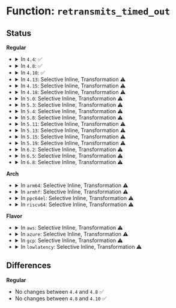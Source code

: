 # Function: <code>retransmits_timed_out</code>

## Status
<b>Regular</b>
<ul>
<li>
<details>
<summary>In <code>4.4</code>: ✅</summary>

```c
bool retransmits_timed_out(struct sock *sk, unsigned int boundary, unsigned int timeout, bool syn_set);
```

**Collision:** Unique Static

**Inline:** No

**Transformation:** False

**Instances:**

```
In net/ipv4/tcp_timer.c (ffffffff81779910)
Location: net/ipv4/tcp_timer.c:131
Inline: False
```
**Symbols:**

```
ffffffff81779910-ffffffff817799c5: retransmits_timed_out (STB_LOCAL)
```
</details>
</li>
<li>
<details>
<summary>In <code>4.8</code>: ✅</summary>

```c
bool retransmits_timed_out(struct sock *sk, unsigned int boundary, unsigned int timeout, bool syn_set);
```

**Collision:** Unique Static

**Inline:** No

**Transformation:** False

**Instances:**

```
In net/ipv4/tcp_timer.c (ffffffff817e6ae0)
Location: net/ipv4/tcp_timer.c:151
Inline: False
Direct callers:
  - net/ipv4/tcp_timer.c:tcp_retransmit_timer
  - net/ipv4/tcp_timer.c:tcp_retransmit_timer
  - net/ipv4/tcp_timer.c:tcp_retransmit_timer
  - net/ipv4/tcp_timer.c:tcp_retransmit_timer
```
**Symbols:**

```
ffffffff817e6ae0-ffffffff817e6b91: retransmits_timed_out (STB_LOCAL)
```
</details>
</li>
<li>
<details>
<summary>In <code>4.10</code>: ✅</summary>

```c
bool retransmits_timed_out(struct sock *sk, unsigned int boundary, unsigned int timeout, bool syn_set);
```

**Collision:** Unique Static

**Inline:** No

**Transformation:** False

**Instances:**

```
In net/ipv4/tcp_timer.c (ffffffff818171d0)
Location: net/ipv4/tcp_timer.c:151
Inline: False
Direct callers:
  - net/ipv4/tcp_timer.c:tcp_retransmit_timer
  - net/ipv4/tcp_timer.c:tcp_retransmit_timer
  - net/ipv4/tcp_timer.c:tcp_retransmit_timer
  - net/ipv4/tcp_timer.c:tcp_retransmit_timer
```
**Symbols:**

```
ffffffff818171d0-ffffffff81817281: retransmits_timed_out (STB_LOCAL)
```
</details>
</li>
<li>
<details>
<summary>In <code>4.13</code>: Selective Inline, Transformation ⚠️</summary>

**Collision:** Unique Static

**Inline:** Selective

**Transformation:** True

**Instances:**

```
In net/ipv4/tcp_timer.c (ffffffff81837f14)
Location: net/ipv4/tcp_timer.c:148
Inline: True
Inline callers:
  - net/ipv4/tcp_timer.c:tcp_retransmit_timer
  - net/ipv4/tcp_timer.c:tcp_retransmit_timer
  - net/ipv4/tcp_timer.c:tcp_retransmit_timer
  - net/ipv4/tcp_timer.c:tcp_retransmit_timer
Direct callers:
  - net/ipv4/tcp_timer.c:tcp_retransmit_timer
  - net/ipv4/tcp_timer.c:tcp_retransmit_timer
  - net/ipv4/tcp_timer.c:tcp_retransmit_timer
  - net/ipv4/tcp_timer.c:tcp_retransmit_timer
```
**Symbols:**

```
ffffffff81837950-ffffffff81837a0c: retransmits_timed_out.part.8 (STB_LOCAL)
```
</details>
</li>
<li>
<details>
<summary>In <code>4.15</code>: Selective Inline, Transformation ⚠️</summary>

**Collision:** Unique Static

**Inline:** Selective

**Transformation:** True

**Instances:**

```
In net/ipv4/tcp_timer.c (ffffffff818b764c)
Location: net/ipv4/tcp_timer.c:159
Inline: True
Inline callers:
  - net/ipv4/tcp_timer.c:tcp_retransmit_timer
  - net/ipv4/tcp_timer.c:tcp_retransmit_timer
  - net/ipv4/tcp_timer.c:tcp_retransmit_timer
  - net/ipv4/tcp_timer.c:tcp_retransmit_timer
Direct callers:
  - net/ipv4/tcp_timer.c:tcp_retransmit_timer
  - net/ipv4/tcp_timer.c:tcp_retransmit_timer
  - net/ipv4/tcp_timer.c:tcp_retransmit_timer
  - net/ipv4/tcp_timer.c:tcp_retransmit_timer
```
**Symbols:**

```
ffffffff818b70c0-ffffffff818b718d: retransmits_timed_out.part.7 (STB_LOCAL)
```
</details>
</li>
<li>
<details>
<summary>In <code>4.18</code>: Selective Inline, Transformation ⚠️</summary>

**Collision:** Unique Static

**Inline:** Selective

**Transformation:** True

**Instances:**

```
In net/ipv4/tcp_timer.c (ffffffff8190cf9c)
Location: net/ipv4/tcp_timer.c:159
Inline: True
Inline callers:
  - net/ipv4/tcp_timer.c:tcp_retransmit_timer
  - net/ipv4/tcp_timer.c:tcp_retransmit_timer
  - net/ipv4/tcp_timer.c:tcp_retransmit_timer
  - net/ipv4/tcp_timer.c:tcp_retransmit_timer
Direct callers:
  - net/ipv4/tcp_timer.c:tcp_retransmit_timer
  - net/ipv4/tcp_timer.c:tcp_retransmit_timer
  - net/ipv4/tcp_timer.c:tcp_retransmit_timer
  - net/ipv4/tcp_timer.c:tcp_retransmit_timer
```
**Symbols:**

```
ffffffff8190c980-ffffffff8190ca4c: retransmits_timed_out.part.9 (STB_LOCAL)
```
</details>
</li>
<li>
<details>
<summary>In <code>5.0</code>: Selective Inline, Transformation ⚠️</summary>

**Collision:** Unique Static

**Inline:** Selective

**Transformation:** True

**Instances:**

```
In net/ipv4/tcp_timer.c (ffffffff8193b2bd)
Location: net/ipv4/tcp_timer.c:190
Inline: True
Inline callers:
  - net/ipv4/tcp_timer.c:tcp_retransmit_timer
  - net/ipv4/tcp_timer.c:tcp_retransmit_timer
  - net/ipv4/tcp_timer.c:tcp_retransmit_timer
  - net/ipv4/tcp_timer.c:tcp_retransmit_timer
Direct callers:
  - net/ipv4/tcp_timer.c:tcp_retransmit_timer
  - net/ipv4/tcp_timer.c:tcp_retransmit_timer
  - net/ipv4/tcp_timer.c:tcp_retransmit_timer
  - net/ipv4/tcp_timer.c:tcp_retransmit_timer
```
**Symbols:**

```
ffffffff8193acb0-ffffffff8193ad81: retransmits_timed_out.part.10 (STB_LOCAL)
```
</details>
</li>
<li>
<details>
<summary>In <code>5.3</code>: Selective Inline, Transformation ⚠️</summary>

**Collision:** Unique Static

**Inline:** Selective

**Transformation:** True

**Instances:**

```
In net/ipv4/tcp_timer.c (ffffffff8199f8cf)
Location: net/ipv4/tcp_timer.c:191
Inline: True
Inline callers:
  - net/ipv4/tcp_timer.c:tcp_retransmit_timer
  - net/ipv4/tcp_timer.c:tcp_retransmit_timer
  - net/ipv4/tcp_timer.c:tcp_retransmit_timer
  - net/ipv4/tcp_timer.c:tcp_retransmit_timer
Direct callers:
  - net/ipv4/tcp_timer.c:tcp_retransmit_timer
  - net/ipv4/tcp_timer.c:tcp_retransmit_timer
  - net/ipv4/tcp_timer.c:tcp_retransmit_timer
  - net/ipv4/tcp_timer.c:tcp_retransmit_timer
```
**Symbols:**

```
ffffffff8199f0b0-ffffffff8199f10d: retransmits_timed_out.part.0 (STB_LOCAL)
```
</details>
</li>
<li>
<details>
<summary>In <code>5.4</code>: Selective Inline, Transformation ⚠️</summary>

**Collision:** Unique Static

**Inline:** Selective

**Transformation:** True

**Instances:**

```
In net/ipv4/tcp_timer.c (ffffffff819d6481)
Location: net/ipv4/tcp_timer.c:191
Inline: True
Inline callers:
  - net/ipv4/tcp_timer.c:tcp_retransmit_timer
  - net/ipv4/tcp_timer.c:tcp_retransmit_timer
  - net/ipv4/tcp_timer.c:tcp_retransmit_timer
  - net/ipv4/tcp_timer.c:tcp_retransmit_timer
Direct callers:
  - net/ipv4/tcp_timer.c:tcp_retransmit_timer
  - net/ipv4/tcp_timer.c:tcp_retransmit_timer
  - net/ipv4/tcp_timer.c:tcp_retransmit_timer
  - net/ipv4/tcp_timer.c:tcp_retransmit_timer
```
**Symbols:**

```
ffffffff819d5ba0-ffffffff819d5d0c: retransmits_timed_out.part.0 (STB_LOCAL)
```
</details>
</li>
<li>
<details>
<summary>In <code>5.8</code>: Selective Inline, Transformation ⚠️</summary>

**Collision:** Unique Static

**Inline:** Selective

**Transformation:** True

**Instances:**

```
In net/ipv4/tcp_timer.c (ffffffff81ac330c)
Location: net/ipv4/tcp_timer.c:191
Inline: True
Inline callers:
  - net/ipv4/tcp_timer.c:tcp_retransmit_timer
  - net/ipv4/tcp_timer.c:tcp_write_timeout
  - net/ipv4/tcp_timer.c:tcp_write_timeout
  - net/ipv4/tcp_timer.c:tcp_write_timeout
Direct callers:
  - net/ipv4/tcp_timer.c:tcp_retransmit_timer
  - net/ipv4/tcp_timer.c:tcp_write_timeout
  - net/ipv4/tcp_timer.c:tcp_write_timeout
  - net/ipv4/tcp_timer.c:tcp_write_timeout
```
**Symbols:**

```
ffffffff81ac22e0-ffffffff81ac244c: retransmits_timed_out.part.0 (STB_LOCAL)
```
</details>
</li>
<li>
<details>
<summary>In <code>5.11</code>: Selective Inline, Transformation ⚠️</summary>

**Collision:** Unique Static

**Inline:** Selective

**Transformation:** True

**Instances:**

```
In net/ipv4/tcp_timer.c (ffffffff81aced81)
Location: net/ipv4/tcp_timer.c:209
Inline: True
Inline callers:
  - net/ipv4/tcp_timer.c:tcp_retransmit_timer
  - net/ipv4/tcp_timer.c:tcp_write_timeout
  - net/ipv4/tcp_timer.c:tcp_write_timeout
  - net/ipv4/tcp_timer.c:tcp_write_timeout
Direct callers:
  - net/ipv4/tcp_timer.c:tcp_retransmit_timer
  - net/ipv4/tcp_timer.c:tcp_write_timeout
  - net/ipv4/tcp_timer.c:tcp_write_timeout
  - net/ipv4/tcp_timer.c:tcp_write_timeout
```
**Symbols:**

```
ffffffff81acdd10-ffffffff81acdeec: retransmits_timed_out.part.0 (STB_LOCAL)
```
</details>
</li>
<li>
<details>
<summary>In <code>5.13</code>: Selective Inline, Transformation ⚠️</summary>

**Collision:** Unique Static

**Inline:** Selective

**Transformation:** True

**Instances:**

```
In net/ipv4/tcp_timer.c (ffffffff81ab9eff)
Location: net/ipv4/tcp_timer.c:209
Inline: True
Inline callers:
  - net/ipv4/tcp_timer.c:tcp_retransmit_timer
  - net/ipv4/tcp_timer.c:tcp_write_timeout
  - net/ipv4/tcp_timer.c:tcp_write_timeout
  - net/ipv4/tcp_timer.c:tcp_write_timeout
Direct callers:
  - net/ipv4/tcp_timer.c:tcp_retransmit_timer
  - net/ipv4/tcp_timer.c:tcp_write_timeout
  - net/ipv4/tcp_timer.c:tcp_write_timeout
  - net/ipv4/tcp_timer.c:tcp_write_timeout
```
**Symbols:**

```
ffffffff81ab8dc0-ffffffff81ab8f7c: retransmits_timed_out.part.0 (STB_LOCAL)
```
</details>
</li>
<li>
<details>
<summary>In <code>5.15</code>: Selective Inline, Transformation ⚠️</summary>

**Collision:** Unique Static

**Inline:** Selective

**Transformation:** True

**Instances:**

```
In net/ipv4/tcp_timer.c (ffffffff81b7733e)
Location: net/ipv4/tcp_timer.c:209
Inline: True
Inline callers:
  - net/ipv4/tcp_timer.c:tcp_retransmit_timer
  - net/ipv4/tcp_timer.c:tcp_write_timeout
  - net/ipv4/tcp_timer.c:tcp_write_timeout
  - net/ipv4/tcp_timer.c:tcp_write_timeout
Direct callers:
  - net/ipv4/tcp_timer.c:tcp_retransmit_timer
  - net/ipv4/tcp_timer.c:tcp_write_timeout
  - net/ipv4/tcp_timer.c:tcp_write_timeout
  - net/ipv4/tcp_timer.c:tcp_write_timeout
```
**Symbols:**

```
ffffffff81b76000-ffffffff81b761c3: retransmits_timed_out.part.0 (STB_LOCAL)
ffffffff81d3b473-ffffffff81d3b504: retransmits_timed_out.part.0.cold (STB_LOCAL)
```
</details>
</li>
<li>
<details>
<summary>In <code>5.19</code>: Selective Inline, Transformation ⚠️</summary>

**Collision:** Unique Static

**Inline:** Selective

**Transformation:** True

**Instances:**

```
In net/ipv4/tcp_timer.c (ffffffff81d06c6e)
Location: net/ipv4/tcp_timer.c:209
Inline: True
Inline callers:
  - net/ipv4/tcp_timer.c:tcp_retransmit_timer
  - net/ipv4/tcp_timer.c:tcp_write_timeout
  - net/ipv4/tcp_timer.c:tcp_write_timeout
  - net/ipv4/tcp_timer.c:tcp_write_timeout
Direct callers:
  - net/ipv4/tcp_timer.c:tcp_retransmit_timer
  - net/ipv4/tcp_timer.c:tcp_write_timeout
  - net/ipv4/tcp_timer.c:tcp_write_timeout
  - net/ipv4/tcp_timer.c:tcp_write_timeout
```
**Symbols:**

```
ffffffff81d05970-ffffffff81d05b4b: retransmits_timed_out.part.0 (STB_LOCAL)
ffffffff81f07d5c-ffffffff81f07dee: retransmits_timed_out.part.0.cold (STB_LOCAL)
```
</details>
</li>
<li>
<details>
<summary>In <code>6.2</code>: Selective Inline, Transformation ⚠️</summary>

**Collision:** Unique Static

**Inline:** Selective

**Transformation:** True

**Instances:**

```
In net/ipv4/tcp_timer.c (ffffffff81ecbed0)
Location: net/ipv4/tcp_timer.c:209
Inline: True
Inline callers:
  - net/ipv4/tcp_timer.c:tcp_retransmit_timer
  - net/ipv4/tcp_timer.c:tcp_write_timeout
  - net/ipv4/tcp_timer.c:tcp_write_timeout
  - net/ipv4/tcp_timer.c:tcp_write_timeout
Direct callers:
  - net/ipv4/tcp_timer.c:tcp_retransmit_timer
  - net/ipv4/tcp_timer.c:tcp_write_timeout
  - net/ipv4/tcp_timer.c:tcp_write_timeout
  - net/ipv4/tcp_timer.c:tcp_write_timeout
```
**Symbols:**

```
ffffffff81ecaab0-ffffffff81ecac8b: retransmits_timed_out.part.0 (STB_LOCAL)
ffffffff820af7a7-ffffffff820af839: retransmits_timed_out.part.0.cold (STB_LOCAL)
```
</details>
</li>
<li>
<details>
<summary>In <code>6.5</code>: Selective Inline, Transformation ⚠️</summary>

**Collision:** Unique Static

**Inline:** Selective

**Transformation:** True

**Instances:**

```
In net/ipv4/tcp_timer.c (ffffffff81f2ab06)
Location: net/ipv4/tcp_timer.c:209
Inline: True
Inline callers:
  - net/ipv4/tcp_timer.c:tcp_retransmit_timer
  - net/ipv4/tcp_timer.c:tcp_write_timeout
  - net/ipv4/tcp_timer.c:tcp_write_timeout
  - net/ipv4/tcp_timer.c:tcp_write_timeout
Direct callers:
  - net/ipv4/tcp_timer.c:tcp_retransmit_timer
  - net/ipv4/tcp_timer.c:tcp_write_timeout
  - net/ipv4/tcp_timer.c:tcp_write_timeout
  - net/ipv4/tcp_timer.c:tcp_write_timeout
```
**Symbols:**

```
ffffffff81f29560-ffffffff81f2972b: retransmits_timed_out.part.0 (STB_LOCAL)
ffffffff82130b3f-ffffffff82130bc2: retransmits_timed_out.part.0.cold (STB_LOCAL)
```
</details>
</li>
<li>
<details>
<summary>In <code>6.8</code>: Selective Inline, Transformation ⚠️</summary>

**Collision:** Unique Static

**Inline:** Selective

**Transformation:** True

**Instances:**

```
In net/ipv4/tcp_timer.c (ffffffff81fef713)
Location: net/ipv4/tcp_timer.c:215
Inline: True
Inline callers:
  - net/ipv4/tcp_timer.c:tcp_retransmit_timer
  - net/ipv4/tcp_timer.c:tcp_write_timeout
  - net/ipv4/tcp_timer.c:tcp_write_timeout
  - net/ipv4/tcp_timer.c:tcp_write_timeout
Direct callers:
  - net/ipv4/tcp_timer.c:tcp_retransmit_timer
  - net/ipv4/tcp_timer.c:tcp_write_timeout
  - net/ipv4/tcp_timer.c:tcp_write_timeout
  - net/ipv4/tcp_timer.c:tcp_write_timeout
```
**Symbols:**

```
ffffffff81fee0a0-ffffffff81fee2a3: retransmits_timed_out.part.0 (STB_LOCAL)
ffffffff82212313-ffffffff82212396: retransmits_timed_out.part.0.cold (STB_LOCAL)
```
</details>
</li>
</ul>
<b>Arch</b>
<ul>
<li>
<details>
<summary>In <code>arm64</code>: Selective Inline, Transformation ⚠️</summary>

**Collision:** Unique Static

**Inline:** Selective

**Transformation:** True

**Instances:**

```
In net/ipv4/tcp_timer.c (ffff800010c89444)
Location: net/ipv4/tcp_timer.c:191
Inline: True
Inline callers:
  - net/ipv4/tcp_timer.c:tcp_retransmit_timer
  - net/ipv4/tcp_timer.c:tcp_retransmit_timer
  - net/ipv4/tcp_timer.c:tcp_retransmit_timer
  - net/ipv4/tcp_timer.c:tcp_retransmit_timer
Direct callers:
  - net/ipv4/tcp_timer.c:tcp_retransmit_timer
  - net/ipv4/tcp_timer.c:tcp_retransmit_timer
  - net/ipv4/tcp_timer.c:tcp_retransmit_timer
  - net/ipv4/tcp_timer.c:tcp_retransmit_timer
```
**Symbols:**

```
ffff800010c88598-ffff800010c88704: retransmits_timed_out.part.0 (STB_LOCAL)
```
</details>
</li>
<li>
<details>
<summary>In <code>armhf</code>: Selective Inline, Transformation ⚠️</summary>

**Collision:** Unique Static

**Inline:** Selective

**Transformation:** True

**Instances:**

```
In net/ipv4/tcp_timer.c (c0d984fc)
Location: net/ipv4/tcp_timer.c:191
Inline: True
Inline callers:
  - net/ipv4/tcp_timer.c:tcp_retransmit_timer
  - net/ipv4/tcp_timer.c:tcp_retransmit_timer
  - net/ipv4/tcp_timer.c:tcp_retransmit_timer
  - net/ipv4/tcp_timer.c:tcp_retransmit_timer
Direct callers:
  - net/ipv4/tcp_timer.c:tcp_retransmit_timer
  - net/ipv4/tcp_timer.c:tcp_retransmit_timer
  - net/ipv4/tcp_timer.c:tcp_retransmit_timer
  - net/ipv4/tcp_timer.c:tcp_retransmit_timer
```
**Symbols:**

```
c0d97c58-c0d97de8: retransmits_timed_out.part.0 (STB_LOCAL)
```
</details>
</li>
<li>
<details>
<summary>In <code>ppc64el</code>: Selective Inline, Transformation ⚠️</summary>

**Collision:** Unique Static

**Inline:** Selective

**Transformation:** True

**Instances:**

```
In net/ipv4/tcp_timer.c (c000000000d96580)
Location: net/ipv4/tcp_timer.c:191
Inline: True
Inline callers:
  - net/ipv4/tcp_timer.c:tcp_retransmit_timer
  - net/ipv4/tcp_timer.c:tcp_retransmit_timer
  - net/ipv4/tcp_timer.c:tcp_retransmit_timer
  - net/ipv4/tcp_timer.c:tcp_retransmit_timer
Direct callers:
  - net/ipv4/tcp_timer.c:tcp_retransmit_timer
  - net/ipv4/tcp_timer.c:tcp_retransmit_timer
  - net/ipv4/tcp_timer.c:tcp_retransmit_timer
  - net/ipv4/tcp_timer.c:tcp_retransmit_timer
```
**Symbols:**

```
c000000000d95c30-c000000000d95df4: retransmits_timed_out.part.0 (STB_LOCAL)
```
</details>
</li>
<li>
<details>
<summary>In <code>riscv64</code>: Selective Inline, Transformation ⚠️</summary>

**Collision:** Unique Static

**Inline:** Selective

**Transformation:** True

**Instances:**

```
In net/ipv4/tcp_timer.c (ffffffe0007ea3b6)
Location: net/ipv4/tcp_timer.c:191
Inline: True
Inline callers:
  - net/ipv4/tcp_timer.c:tcp_retransmit_timer
  - net/ipv4/tcp_timer.c:tcp_retransmit_timer
  - net/ipv4/tcp_timer.c:tcp_retransmit_timer
  - net/ipv4/tcp_timer.c:tcp_retransmit_timer
Direct callers:
  - net/ipv4/tcp_timer.c:tcp_retransmit_timer
  - net/ipv4/tcp_timer.c:tcp_retransmit_timer
  - net/ipv4/tcp_timer.c:tcp_retransmit_timer
  - net/ipv4/tcp_timer.c:tcp_retransmit_timer
```
**Symbols:**

```
ffffffe0007e9c16-ffffffe0007e9d20: retransmits_timed_out.part.0 (STB_LOCAL)
```
</details>
</li>
</ul>
<b>Flavor</b>
<ul>
<li>
<details>
<summary>In <code>aws</code>: Selective Inline, Transformation ⚠️</summary>

**Collision:** Unique Static

**Inline:** Selective

**Transformation:** True

**Instances:**

```
In net/ipv4/tcp_timer.c (ffffffff819762f1)
Location: net/ipv4/tcp_timer.c:191
Inline: True
Inline callers:
  - net/ipv4/tcp_timer.c:tcp_retransmit_timer
  - net/ipv4/tcp_timer.c:tcp_retransmit_timer
  - net/ipv4/tcp_timer.c:tcp_retransmit_timer
  - net/ipv4/tcp_timer.c:tcp_retransmit_timer
Direct callers:
  - net/ipv4/tcp_timer.c:tcp_retransmit_timer
  - net/ipv4/tcp_timer.c:tcp_retransmit_timer
  - net/ipv4/tcp_timer.c:tcp_retransmit_timer
  - net/ipv4/tcp_timer.c:tcp_retransmit_timer
```
**Symbols:**

```
ffffffff81975a10-ffffffff81975b7c: retransmits_timed_out.part.0 (STB_LOCAL)
```
</details>
</li>
<li>
<details>
<summary>In <code>azure</code>: Selective Inline, Transformation ⚠️</summary>

**Collision:** Unique Static

**Inline:** Selective

**Transformation:** True

**Instances:**

```
In net/ipv4/tcp_timer.c (ffffffff8192fdb1)
Location: net/ipv4/tcp_timer.c:191
Inline: True
Inline callers:
  - net/ipv4/tcp_timer.c:tcp_retransmit_timer
  - net/ipv4/tcp_timer.c:tcp_retransmit_timer
  - net/ipv4/tcp_timer.c:tcp_retransmit_timer
  - net/ipv4/tcp_timer.c:tcp_retransmit_timer
Direct callers:
  - net/ipv4/tcp_timer.c:tcp_retransmit_timer
  - net/ipv4/tcp_timer.c:tcp_retransmit_timer
  - net/ipv4/tcp_timer.c:tcp_retransmit_timer
  - net/ipv4/tcp_timer.c:tcp_retransmit_timer
```
**Symbols:**

```
ffffffff8192f4d0-ffffffff8192f63c: retransmits_timed_out.part.0 (STB_LOCAL)
```
</details>
</li>
<li>
<details>
<summary>In <code>gcp</code>: Selective Inline, Transformation ⚠️</summary>

**Collision:** Unique Static

**Inline:** Selective

**Transformation:** True

**Instances:**

```
In net/ipv4/tcp_timer.c (ffffffff819e0ac1)
Location: net/ipv4/tcp_timer.c:191
Inline: True
Inline callers:
  - net/ipv4/tcp_timer.c:tcp_retransmit_timer
  - net/ipv4/tcp_timer.c:tcp_retransmit_timer
  - net/ipv4/tcp_timer.c:tcp_retransmit_timer
  - net/ipv4/tcp_timer.c:tcp_retransmit_timer
Direct callers:
  - net/ipv4/tcp_timer.c:tcp_retransmit_timer
  - net/ipv4/tcp_timer.c:tcp_retransmit_timer
  - net/ipv4/tcp_timer.c:tcp_retransmit_timer
  - net/ipv4/tcp_timer.c:tcp_retransmit_timer
```
**Symbols:**

```
ffffffff819e01e0-ffffffff819e034c: retransmits_timed_out.part.0 (STB_LOCAL)
```
</details>
</li>
<li>
<details>
<summary>In <code>lowlatency</code>: Selective Inline, Transformation ⚠️</summary>

**Collision:** Unique Static

**Inline:** Selective

**Transformation:** True

**Instances:**

```
In net/ipv4/tcp_timer.c (ffffffff819ea781)
Location: net/ipv4/tcp_timer.c:191
Inline: True
Inline callers:
  - net/ipv4/tcp_timer.c:tcp_retransmit_timer
  - net/ipv4/tcp_timer.c:tcp_retransmit_timer
  - net/ipv4/tcp_timer.c:tcp_retransmit_timer
  - net/ipv4/tcp_timer.c:tcp_retransmit_timer
Direct callers:
  - net/ipv4/tcp_timer.c:tcp_retransmit_timer
  - net/ipv4/tcp_timer.c:tcp_retransmit_timer
  - net/ipv4/tcp_timer.c:tcp_retransmit_timer
  - net/ipv4/tcp_timer.c:tcp_retransmit_timer
```
**Symbols:**

```
ffffffff819e9ea0-ffffffff819ea00c: retransmits_timed_out.part.0 (STB_LOCAL)
```
</details>
</li>
</ul>

## Differences
<b>Regular</b>
<ul>
<li>
No changes between <code>4.4</code> and <code>4.8</code> ✅
</li>
<li>
No changes between <code>4.8</code> and <code>4.10</code> ✅
</li>
</ul>
